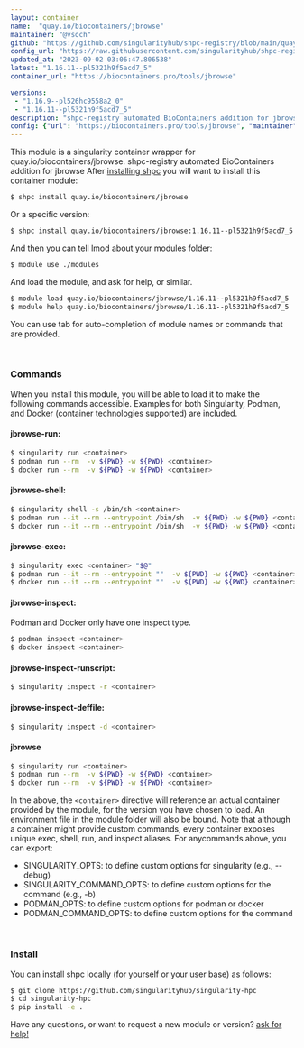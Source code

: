 ```yaml
---
layout: container
name:  "quay.io/biocontainers/jbrowse"
maintainer: "@vsoch"
github: "https://github.com/singularityhub/shpc-registry/blob/main/quay.io/biocontainers/jbrowse/container.yaml"
config_url: "https://raw.githubusercontent.com/singularityhub/shpc-registry/main/quay.io/biocontainers/jbrowse/container.yaml"
updated_at: "2023-09-02 03:06:47.806538"
latest: "1.16.11--pl5321h9f5acd7_5"
container_url: "https://biocontainers.pro/tools/jbrowse"

versions:
 - "1.16.9--pl526hc9558a2_0"
 - "1.16.11--pl5321h9f5acd7_5"
description: "shpc-registry automated BioContainers addition for jbrowse"
config: {"url": "https://biocontainers.pro/tools/jbrowse", "maintainer": "@vsoch", "description": "shpc-registry automated BioContainers addition for jbrowse", "latest": {"1.16.11--pl5321h9f5acd7_5": "sha256:3e45dc608e245eb93abd89df7f0df52d6573befc13209bcbf4dd5b1cbbeded4f"}, "tags": {"1.16.9--pl526hc9558a2_0": "sha256:7890bc0143ec06310503467138bce243105c8c699a0d02ffb2903ac75f44601c", "1.16.11--pl5321h9f5acd7_5": "sha256:3e45dc608e245eb93abd89df7f0df52d6573befc13209bcbf4dd5b1cbbeded4f"}, "docker": "quay.io/biocontainers/jbrowse"}
---
```


This module is a singularity container wrapper for quay.io/biocontainers/jbrowse.
shpc-registry automated BioContainers addition for jbrowse
After [installing shpc](#install) you will want to install this container module:


```bash
$ shpc install quay.io/biocontainers/jbrowse
```

Or a specific version:

```bash
$ shpc install quay.io/biocontainers/jbrowse:1.16.11--pl5321h9f5acd7_5
```

And then you can tell lmod about your modules folder:

```bash
$ module use ./modules
```

And load the module, and ask for help, or similar.

```bash
$ module load quay.io/biocontainers/jbrowse/1.16.11--pl5321h9f5acd7_5
$ module help quay.io/biocontainers/jbrowse/1.16.11--pl5321h9f5acd7_5
```

You can use tab for auto-completion of module names or commands that are provided.

<br>

### Commands

When you install this module, you will be able to load it to make the following commands accessible.
Examples for both Singularity, Podman, and Docker (container technologies supported) are included.

#### jbrowse-run:

```bash
$ singularity run <container>
$ podman run --rm  -v ${PWD} -w ${PWD} <container>
$ docker run --rm  -v ${PWD} -w ${PWD} <container>
```

#### jbrowse-shell:

```bash
$ singularity shell -s /bin/sh <container>
$ podman run --it --rm --entrypoint /bin/sh  -v ${PWD} -w ${PWD} <container>
$ docker run --it --rm --entrypoint /bin/sh  -v ${PWD} -w ${PWD} <container>
```

#### jbrowse-exec:

```bash
$ singularity exec <container> "$@"
$ podman run --it --rm --entrypoint ""  -v ${PWD} -w ${PWD} <container> "$@"
$ docker run --it --rm --entrypoint ""  -v ${PWD} -w ${PWD} <container> "$@"
```

#### jbrowse-inspect:

Podman and Docker only have one inspect type.

```bash
$ podman inspect <container>
$ docker inspect <container>
```

#### jbrowse-inspect-runscript:

```bash
$ singularity inspect -r <container>
```

#### jbrowse-inspect-deffile:

```bash
$ singularity inspect -d <container>
```



#### jbrowse

```bash
$ singularity run <container>
$ podman run --rm  -v ${PWD} -w ${PWD} <container>
$ docker run --rm  -v ${PWD} -w ${PWD} <container>
```


In the above, the `<container>` directive will reference an actual container provided
by the module, for the version you have chosen to load. An environment file in the
module folder will also be bound. Note that although a container
might provide custom commands, every container exposes unique exec, shell, run, and
inspect aliases. For anycommands above, you can export:

 - SINGULARITY_OPTS: to define custom options for singularity (e.g., --debug)
 - SINGULARITY_COMMAND_OPTS: to define custom options for the command (e.g., -b)
 - PODMAN_OPTS: to define custom options for podman or docker
 - PODMAN_COMMAND_OPTS: to define custom options for the command

<br>

### Install

You can install shpc locally (for yourself or your user base) as follows:

```bash
$ git clone https://github.com/singularityhub/singularity-hpc
$ cd singularity-hpc
$ pip install -e .
```

Have any questions, or want to request a new module or version? [ask for help!](https://github.com/singularityhub/singularity-hpc/issues)